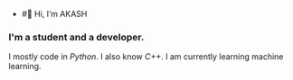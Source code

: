 - #👋 Hi, I’m AKASH
### I'm a student and a developer.
I mostly code in _Python_. I also know _C++_.
I am currently learning machine learning.
<!---
akashydv7/akashydv7 is a ✨ special ✨ repository because its `README.md` (this file) appears on your GitHub profile.
You can click the Preview link to take a look at your changes.
--->
